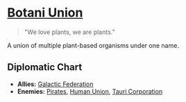 # [Botani Union](botani)

> "We love plants, we are plants."

A union of multiple plant-based organisms under one name.

## Diplomatic Chart

- **Allies:** [Galactic Federation](federation)
- **Enemies:** [Pirates](pirates), [Human Union](human_union), [Tauri Corporation](tauri)
